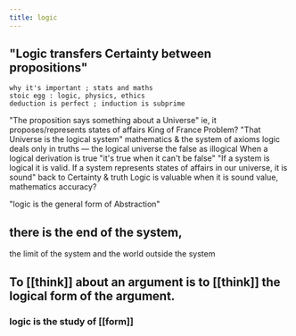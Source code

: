 ```yaml
---
title: logic
---
```


## "Logic transfers Certainty between propositions" 
    why it's important ; stats and maths
    stoic egg : logic, physics, ethics
    deduction is perfect ; induction is subprime
"The proposition says something about a Universe"
    ie, it proposes/represents states of affairs
    King of France Problem? 
"That Universe is the logical system" 
    mathematics & the system of axioms
    logic deals only in truths — the logical universe
    the false as illogical
    When a logical derivation is true
        "it's true when it can't be false"
"If a system is logical it is valid.
 If a system represents states of affairs in our universe, it is sound"
    back to Certainty & truth
    Logic is valuable when it is sound
        value, mathematics
    accuracy? 

"logic is the general form of Abstraction"
## there is the end of the system,
the limit of the system
and the world outside the system
###
## To [[think]] about an argument is to [[think]] the logical form of the argument.
### logic is the study of [[form]]
###
